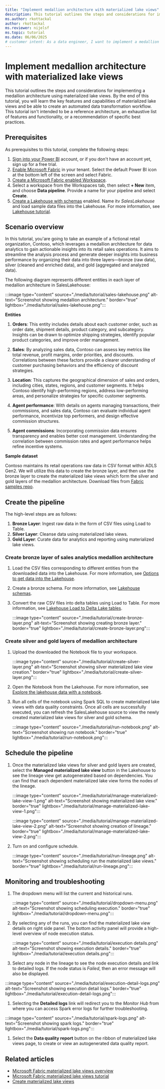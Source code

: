 ```yaml
---
title: "Implement medallion architecture with materialized lake views"
description: This tutorial outlines the steps and considerations for implementing a medallion architecture for a sales analytics pipeline materialized lake views.
ms.author: rkottackal 
author: rkottackal 
ms.reviewer: nijelsf
ms.topic: tutorial
ms.date: 06/06/2025
# customer intent: As a data engineer, I want to implement a medallion architecture using materialized lake views in Microsoft Fabric so that I can automate data transformation workflows and gain actionable insights into sales analytics.
---
```


# Implement medallion architecture with materialized lake views

This tutorial outlines the steps and considerations for implementing a medallion architecture using materialized lake views. By the end of this tutorial, you will learn the key features and capabilities of materialized lake views and be able to create an automated data transformation workflow. This tutorial isn't intended to be a reference architecture, an exhaustive list of features and functionality, or a recommendation of specific best practices.

## Prerequisites

As prerequisites to this tutorial, complete the following steps:

1. [Sign into your Power BI](https://powerbi.com/) account, or if you don't have an account yet, sign up for a free trial.
1. [Enable Microsoft Fabric](../../admin/fabric-switch.md) in your tenant. Select the default Power BI icon at the bottom left of the screen and select Fabric.
1. [Create a Microsoft Fabric enabled Workspace](../../fundamentals/create-workspaces.md).
1. Select a workspace from the Workspaces tab, then select **+ New** item, and choose **Data pipeline**. Provide a name for your pipeline and select **Create**.
1. [Create a Lakehouse with schemas](../lakehouse-schemas.md#create-a-lakehouse-schema) enabled. Name itv *SalesLakehouse* and load sample data files into the Lakehouse. For more information, see [Lakehouse tutorial](/fabric/data-engineering/tutorial-build-lakehouse).

## Scenario overview

In this tutorial, you'are going to take an example of a fictional retail organization, Contoso, which leverages a medallion architecture for data analytics to gain actionable insights into its retail sales operations. It aims to streamline the analysis process and generate deeper insights into business performance by organizing their data into three layers—bronze (raw data), silver (cleaned and enriched data), and gold (aggregated and analyzed data).

The following diagram represents different entities in each layer of medallion architecture in SalesLakehouse:

:::image type="content" source="./media/tutorial/sales-lakehouse.png" alt-text="Screenshot showing medallion architecture." border="true" lightbox="./media/tutorial/sales-lakehouse.png":::

**Entities**

1. **Orders**: This entity includes details about each customer order, such as order date, shipment details, product category, and subcategory. Insights can be drawn to optimize shipping strategies, identify popular product categories, and improve order management.

1. **Sales**: By analyzing sales data, Contoso can assess key metrics like total revenue, profit margins, order priorities, and discounts. Correlations between these factors provide a clearer understanding of customer purchasing behaviors and the efficiency of discount strategies.

1. **Location**: This captures the geographical dimension of sales and orders, including cities, states, regions, and customer segments. It helps Contoso identify high-performing regions, address low-performing areas, and personalize strategies for specific customer segments.

1. **Agent performance**: With details on agents managing transactions, their commissions, and sales data, Contoso can evaluate individual agent performance, incentivize top performers, and design effective commission structures.

1. **Agent commissions**: Incorporating commission data ensures transparency and enables better cost management. Understanding the correlation between commission rates and agent performance helps refine incentive systems.

**Sample dataset**

Contoso maintains its retail operations raw data in CSV format within ADLS Gen2. We will utilize this data to create the bronze layer, and then use the bronze layer to create the materialized lake views which form the silver and gold layers of the medallion architecture. Download files from [Fabric samples repo](https://github.com/microsoft/fabric-samples/tree/main/docs-samples/data-engineering/MaterializedLakeViews/tutorial).

## Create the pipeline

The high-level steps are as follows:

1. **Bronze Layer**: Ingest raw data in the form of CSV files using Load to Table.
1. **Silver Layer**: Cleanse data using materialized lake views.
1. **Gold Layer**: Curate data for analytics and reporting using materialized lake views.

### Create bronze layer of sales analytics medallion architecture

1. Load the CSV files corresponding to different entities from the downloaded data into the Lakehouse. For more information, see [Options to get data into the Lakehouse](/fabric/data-engineering/load-data-lakehouse).

1. Create a bronze schema. For more information, see [Lakehouse schemas](/fabric/data-engineering/lakehouse-schemas#create-a-lakehouse-schema).

1. Convert the raw CSV files into delta tables using Load to Table. For more information, see [Lakehouse Load to Delta Lake tables](/fabric/data-engineering/load-to-tables).

   :::image type="content" source="./media/tutorial/create-bronze-layer.png" alt-text="Screenshot showing creating bronze layer." border="true" lightbox="./media/tutorial/create-bronze-layer.png":::

### Create silver and gold layers of medallion architecture

1. Upload the downloaded the Notebook file to your workspace.

   :::image type="content" source="./media/tutorial/create-silver-layer.png" alt-text="Screenshot showing silver materialized lake view creation." border="true" lightbox="./media/tutorial/create-silver-layer.png":::

1. Open the Notebook from the Lakehouse. For more information, see [Explore the lakehouse data with a notebook](/fabric/data-engineering/lakehouse-notebook-explore).

1. Run all cells of the notebook using Spark SQL to create materialized lake views with data quality constraints. Once all cells are successfully executed, you can refresh the SalesLakehouse source to view the newly created materialized lake views for silver and gold schema.

   :::image type="content" source="./media/tutorial/run-notebook.png" alt-text="Screenshot showing run notebook." border="true" lightbox="./media/tutorial/run-notebook.png":::

## Schedule the pipeline

1. Once the materialized lake views for silver and gold layers are created, select the **Managed materialized lake view** button in the Lakehouse to see the lineage view get autogenerated based on dependencies. You can find that each dependent materialized lake view forms the nodes of the lineage.

   :::image type="content" source="./media/tutorial/manage-materialized-lake-view-1.png" alt-text="Screenshot showing materialized lake view." border="true" lightbox="./media/tutorial/manage-materialized-lake-view-1.png":::

   :::image type="content" source="./media/tutorial/manage-materialized-lake-view-2.png" alt-text="Screenshot showing creation of lineage." border="true" lightbox="./media/tutorial/manage-materialized-lake-view-2.png":::

1. Turn on and configure schedule.

   :::image type="content" source="./media/tutorial/run-lineage.png" alt-text="Screenshot showing scheduling run the materialized lake views." border="true" lightbox="./media/tutorial/run-lineage.png":::

## Monitoring and troubleshooting

1. The dropdown menu will list the current and historical runs. 

   :::image type="content" source="./media/tutorial/dropdown-menu.png" alt-text="Screenshot showing scheduling execution." border="true" lightbox="./media/tutorial/dropdown-menu.png":::

1. By selecting any of the runs, you can find the materialized lake view details on right side panel. The bottom activity panel will provide a high-level overview of node execution status.

   :::image type="content" source="./media/tutorial/execution details.png" alt-text="Screenshot showing execution details." border="true" lightbox="./media/tutorial/execution details.png":::

1. Select any node in the lineage to see the node execution details and link to detailed logs. If the node status is *Failed*, then an error message will also be displayed.

  :::image type="content" source="./media/tutorial/execution-detail-logs.png" alt-text="Screenshot showing execution detail logs." border="true" lightbox="./media/tutorial/execution-detail-logs.png":::

1. Selecting the **Detailed logs** link will redirect you to the *Monitor Hub* from where you can access Spark error logs for further troubleshooting.

  :::image type="content" source="./media/tutorial/spark-logs.png" alt-text="Screenshot showing spark logs." border="true" lightbox="./media/tutorial/spark-logs.png":::

1. Select the **Data quality report** button on the ribbon of materialized lake views page, to create or view an autogenerated data quality report.

## Related articles

* [Microsoft Fabric materialized lake views overview](overview-materialized-lake-view.md)
* [Microsoft Fabric materialized lake views tutorial](tutorial.md)
* [Create materialized lake views](./create-materialized-lake-view.md)
